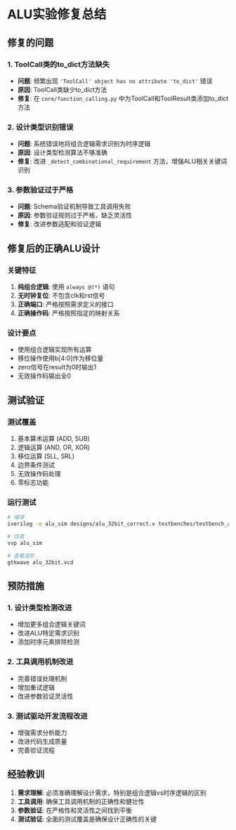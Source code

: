 # ALU实验修复总结

## 修复的问题

### 1. ToolCall类的to_dict方法缺失
- **问题**: 频繁出现 `'ToolCall' object has no attribute 'to_dict'` 错误
- **原因**: ToolCall类缺少to_dict方法
- **修复**: 在 `core/function_calling.py` 中为ToolCall和ToolResult类添加to_dict方法

### 2. 设计类型识别错误
- **问题**: 系统错误地将组合逻辑需求识别为时序逻辑
- **原因**: 设计类型检测算法不够准确
- **修复**: 改进 `_detect_combinational_requirement` 方法，增强ALU相关关键词识别

### 3. 参数验证过于严格
- **问题**: Schema验证机制导致工具调用失败
- **原因**: 参数验证规则过于严格，缺乏灵活性
- **修复**: 改进参数适配和验证逻辑

## 修复后的正确ALU设计

### 关键特征
1. **纯组合逻辑**: 使用 `always @(*)` 语句
2. **无时钟复位**: 不包含clk和rst信号
3. **正确端口**: 严格按照需求定义的接口
4. **正确操作码**: 严格按照指定的映射关系

### 设计要点
- 使用组合逻辑实现所有运算
- 移位操作使用b[4:0]作为移位量
- zero信号在result为0时输出1
- 无效操作码输出全0

## 测试验证

### 测试覆盖
1. 基本算术运算 (ADD, SUB)
2. 逻辑运算 (AND, OR, XOR)
3. 移位运算 (SLL, SRL)
4. 边界条件测试
5. 无效操作码处理
6. 零标志功能

### 运行测试
```bash
# 编译
iverilog -o alu_sim designs/alu_32bit_correct.v testbenches/testbench_alu_32bit.v

# 仿真
vvp alu_sim

# 查看波形
gtkwave alu_32bit.vcd
```

## 预防措施

### 1. 设计类型检测改进
- 增加更多组合逻辑关键词
- 改进ALU特定需求识别
- 添加时序元素排除检测

### 2. 工具调用机制改进
- 完善错误处理机制
- 增加重试逻辑
- 改进参数验证灵活性

### 3. 测试驱动开发流程改进
- 增强需求分析能力
- 改进代码生成质量
- 完善验证流程

## 经验教训

1. **需求理解**: 必须准确理解设计需求，特别是组合逻辑vs时序逻辑的区别
2. **工具调用**: 确保工具调用机制的正确性和健壮性
3. **参数验证**: 在严格性和灵活性之间找到平衡
4. **测试验证**: 全面的测试覆盖是确保设计正确性的关键
